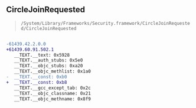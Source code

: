## CircleJoinRequested

> `/System/Library/Frameworks/Security.framework/CircleJoinRequested/CircleJoinRequested`

```diff

-61439.42.2.0.0
+61439.60.91.502.1
   __TEXT.__text: 0x5928
   __TEXT.__auth_stubs: 0x5e0
   __TEXT.__objc_stubs: 0xa20
   __TEXT.__objc_methlist: 0x1a0
-  __TEXT.__const: 0xb0
+  __TEXT.__const: 0xb8
   __TEXT.__gcc_except_tab: 0x2c
   __TEXT.__objc_classname: 0x21
   __TEXT.__objc_methname: 0x8f9

```
